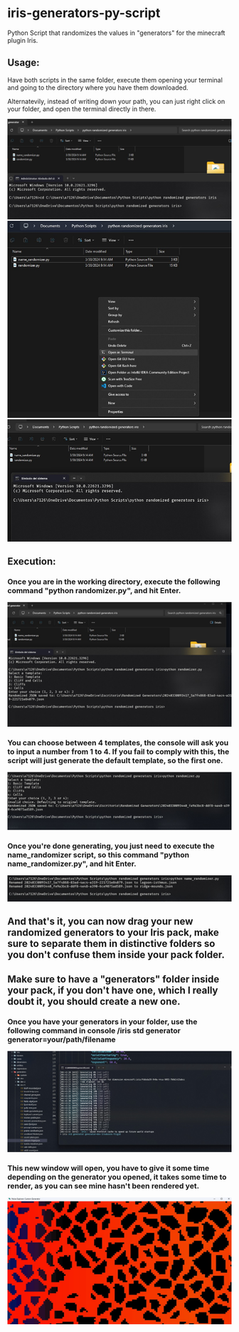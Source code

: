 # iris-generators-py-script
Python Script that randomizes the values in "generators" for the minecraft plugin Iris.

## Usage: 
Have both scripts in the same folder, execute them opening your terminal and going to the directory where you have them downloaded.


Alternatevily, instead of writing down your path, you can just right click on your folder, and open the terminal directly in there.

![Example1](images/example0.jpg)
![Example2](images/example1.jpg)
![Example3](images/example2.jpg)

## Execution:

### Once you are in the working directory, execute the following command "python randomizer.py", and hit Enter.
![Example3](images/example3.jpg)
### You can choose between 4 templates, the console will ask you to input a number from 1 to 4. If you fail to comply with this, the script will just generate the default template, so the first one.
![Example4](images/example4.jpg)
### Once you're done generating, you just need to execute the name_randomizer script, so this command "python name_randomizer.py", and hit Enter.
![Example5](images/example5.jpg)

## And that's it, you can now drag your new randomized generators to your Iris pack, make sure to separate them in distinctive folders so you don't confuse them inside your pack folder.
## Make sure to have a "generators" folder inside your pack, if you don't have one, which I really doubt it, you should create a new one. 

### Once you have your generators in your folder, use the following command in console /iris std generator generator=your/path/filename
![Example6](images/example6.jpg)
### This new window will open, you have to give it some time depending on the generator you opened, it takes some time to render, as you can see mine hasn't been rendered yet.
![Example7](images/example7.jpg)
